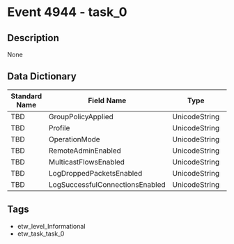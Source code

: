 # Event 4944 - task_0

## Description
None

## Data Dictionary
|Standard Name|Field Name|Type|Description|Sample Value|
|---|---|---|---|---|
|TBD|GroupPolicyApplied|UnicodeString|None|`None`|
|TBD|Profile|UnicodeString|None|`None`|
|TBD|OperationMode|UnicodeString|None|`None`|
|TBD|RemoteAdminEnabled|UnicodeString|None|`None`|
|TBD|MulticastFlowsEnabled|UnicodeString|None|`None`|
|TBD|LogDroppedPacketsEnabled|UnicodeString|None|`None`|
|TBD|LogSuccessfulConnectionsEnabled|UnicodeString|None|`None`|

## Tags
* etw_level_Informational
* etw_task_task_0